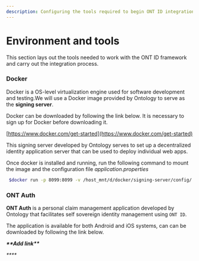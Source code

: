 ```yaml
---
description: Configuring the tools required to begin ONT ID integration
---
```


# Environment and tools

This section lays out the tools needed to work with the ONT ID framework and carry out the integration process. 

### Docker

Docker is a OS-level virtualization engine used for software development and testing.We will use a Docker image provided by Ontology to serve as the **signing server**.

Docker can be downloaded by following the link below. It is necessary to sign up for Docker before downloading it.

[https://www.docker.com/get-started](https://www.docker.com/get-started)

This signing server developed by Ontology serves to set up a decentralized identity application server that can be used to deploy individual web apps.

Once docker is installed and running, run the following command to mount the image and the configuration file _application.properties_

```bash
 $docker run -p 8099:8099 -v /host_mnt/d/docker/signing-server/config/:/config -v /host_mnt/d/docker/signing-server/logs/:/logs --name signing signing-server_signing-server
```

### ONT Auth

**ONT Auth** is a personal claim management application developed by Ontology that facilitates self sovereign identity management using `ONT ID`.

The application is available for both Android and iOS systems, can can be downloaded by following the link below. 

_**\*\*Add link\*\***_

_\*\*\*\*_



